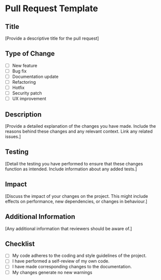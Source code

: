 # Pull Request Template

## Title
[Provide a descriptive title for the pull request]

## Type of Change
- [ ] New feature
- [ ] Bug fix
- [ ] Documentation update
- [ ] Refactoring
- [ ] Hotfix
- [ ] Security patch
- [ ] UX improvement

## Description
[Provide a detailed explanation of the changes you have made. Include the reasons behind these changes and any relevant context. Link any related issues.]

## Testing
[Detail the testing you have performed to ensure that these changes function as intended. Include information about any added tests.]

## Impact
[Discuss the impact of your changes on the project. This might include effects on performance, new dependencies, or changes in behaviour.]

## Additional Information
[Any additional information that reviewers should be aware of.]

## Checklist
- [ ] My code adheres to the coding and style guidelines of the project.
- [ ] I have performed a self-review of my own code.
- [ ] I have made corresponding changes to the documentation.
- [ ] My changes generate no new warnings 
